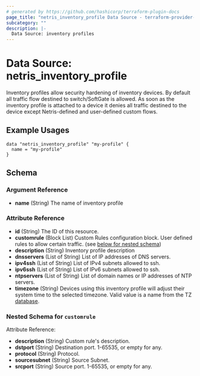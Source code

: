 ```yaml
---
# generated by https://github.com/hashicorp/terraform-plugin-docs
page_title: "netris_inventory_profile Data Source - terraform-provider-netris"
subcategory: ""
description: |-
  Data Source: inventory profiles
---
```


# Data Source: netris_inventory_profile

Inventory profiles allow security hardening of inventory devices. By default all traffic flow destined to switch/SoftGate is allowed. As soon as the inventory profile is attached to a device it denies all traffic destined to the device except Netris-defined and user-defined custom flows.

## Example Usages

```hcl
data "netris_inventory_profile" "my-profile" {
  name = "my-profile"
}
```


<!-- schema generated by tfplugindocs -->
## Schema

### Argument Reference

- **name** (String) The name of inventory profile

### Attribute Reference

- **id** (String) The ID of this resource.
- **customrule** (Block List) Custom Rules configuration block. User defined rules to allow certain traffic. (see [below for nested schema](#nestedblock--customrule))
- **description** (String) Inventory profile description
- **dnsservers** (List of String) List of IP addresses of DNS servers.
- **ipv4ssh** (List of String) List of IPv4 subnets allowed to ssh.
- **ipv6ssh** (List of String) List of IPv6 subnets allowed to ssh.
- **ntpservers** (List of String) List of domain names or IP addresses of NTP servers.
- **timezone** (String) Devices using this inventory profile will adjust their system time to the selected timezone. Valid value is a name from the TZ [database](https://en.wikipedia.org/wiki/List_of_tz_database_time_zones).

<a id="nestedblock--customrule"></a>
### Nested Schema for `customrule`

Attribute Reference:

- **description** (String) Custom rule's description.
- **dstport** (String) Destination port. 1-65535, or empty for any.
- **protocol** (String) Protocol.
- **sourcesubnet** (String) Source Subnet.
- **srcport** (String) Source port. 1-65535, or empty for any.
